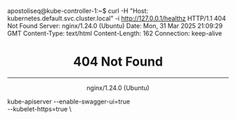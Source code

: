 apostoliseq@kube-controller-1:~$ curl -H "Host: kubernetes.default.svc.cluster.local" -i http://127.0.0.1/healthz
HTTP/1.1 404 Not Found
Server: nginx/1.24.0 (Ubuntu)
Date: Mon, 31 Mar 2025 21:09:29 GMT
Content-Type: text/html
Content-Length: 162
Connection: keep-alive

<html>
<head><title>404 Not Found</title></head>
<body>
<center><h1>404 Not Found</h1></center>
<hr><center>nginx/1.24.0 (Ubuntu)</center>
</body>
</html>

kube-apiserver
--enable-swagger-ui=true \
--kubelet-https=true \